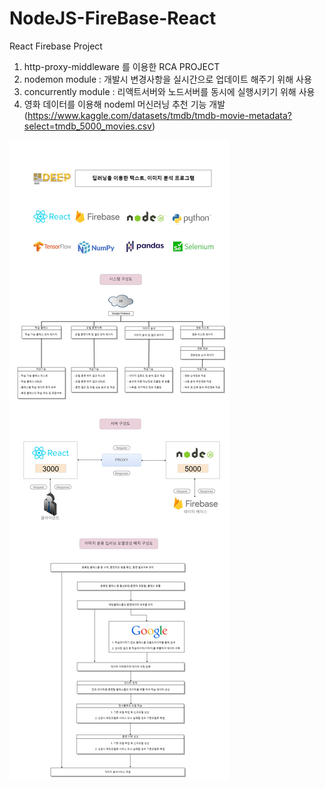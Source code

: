 # NodeJS-FireBase-React
  React Firebase Project

1. http-proxy-middleware 를 이용한 RCA PROJECT
2. nodemon module : 개발시 변경사항을 실시간으로 업데이트 해주기 위해 사용 
4. concurrently module : 리액트서버와 노드서버를 동시에 실행시키기 위해 사용
5. 영화 데이터를 이용해 nodeml 머신러닝 추천 기능 개발 (https://www.kaggle.com/datasets/tmdb/tmdb-movie-metadata?select=tmdb_5000_movies.csv)



<img src="/documents/common/SystemConfiguration.jpg">